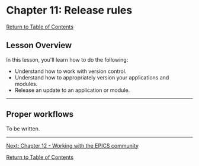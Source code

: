 # Chapter 11: Release rules

[Return to Table of Contents](README.md)

## Lesson Overview

In this lesson, you'll learn how to do the following:

* Understand how to work with version control.
* Understand how to appropriately version your applications and modules.
* Release an update to an application or module.

---

## Proper workflows

To be written.


---

[Next: Chapter 12 - Working with the EPICS community](chapter12.md)

[Return to Table of Contents](README.md)
